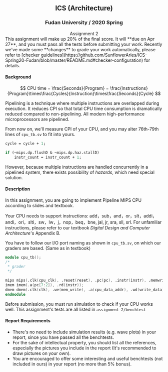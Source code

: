 ## <center>ICS (Architecture)</center>

### <center>Fudan University / 2020 Spring</center>

<center>Assignment 2</center>
This assignment will make up 20% of the final score. It will **due on Apr 27**, and you must pass all the tests before submitting your work. Recently we've made some **changes** to grade your work automatically, please refer to [checker guidelines](https://github.com/SunflowerAries/ICS-Spring20-Fudan/blob/master/README.md#checker-configuration) for details.

#### Background

$$
CPU time = \frac{Seconds}{Program} = \frac{Instructions}{Program}\times\frac{Cycles}{Instruction}\times\frac{Seconds}{Cycle}
$$

Pipelining is a technique where multiple instructions are overlapped during execution.  It reduces CPI so that total CPU time consumption is dramatically reduced compared to non-pipelining. All modern high-performance microprocessors are pipelined.

From now on, we'll measure CPI of your CPU, and you may alter 76th-79th lines of `cpu_tb.sv` to fit into yours.

```systemverilog
cycle = cycle + 1;

if (~mips.dp.flushD & ~mips.dp.haz.stallD)
	instr_count = instr_count + 1;
```

However, because multiple instructions are handled concurrently in a pipelined system, there exists possibility of *hazards*, which need special solution.

#### Description

In this assignment, you are going to implement Pipeline MIPS CPU according to slides and textbook.

Your CPU needs to support instructions: add，sub，and，or，slt，addi，andi，ori，slti，sw，lw，j，nop，beq，bne, jal, jr, sra, sll, srl. For unfamiliar instructions, please refer to our textbook *Digital Design and Computer Architecture*'s Appendix B.

You have to follow our I/O port naming as shown in `cpu_tb.sv`, on which our graders are based. (Same as in textbook)

```verilog
module cpu_tb();
/*
 * grader
 */

mips mips(.clk(cpu_clk), .reset(reset), .pc(pc), .instr(instr), .memwrite(cpu_mem_write), .aluout(cpu_data_addr), .writedata(write_data), .readdata(read_data));
imem imem(.a(pc[7:2]), .rd(instr));
dmem dmem(.clk(clk), .we(mem_write), .a(cpu_data_addr), .wd(write_data), .rd(read_data));
endmodule
```

Before submission, you must run simulation to check if your CPU works well. This assignment's tests are all listed in `assignment-2/benchtest`

#### Report Requirements

- There's no need to include simulation results (e.g. wave plots) in your report, since you have passed all the benchtests.
- For the sake of intellectual property, you should list all the references, especially the pictures you include in the report (It's recommended to draw pictures on your own).
- You are encouraged to offer some interesting and useful benchtests (not included in ours) in your report (no more than 5% bonus).

